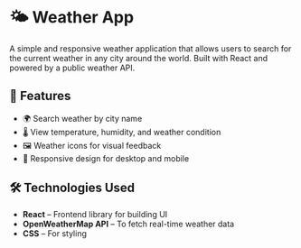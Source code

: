 # 🌤️ Weather App

A simple and responsive weather application that allows users to search for the current weather in any city around the world. Built with React and powered by a public weather API.

## 🚀 Features

- 🌍 Search weather by city name
- 🌡️ View temperature, humidity, and weather condition
- 🖼️ Weather icons for visual feedback
- 📱 Responsive design for desktop and mobile

## 🛠️ Technologies Used

- **React** – Frontend library for building UI
- **OpenWeatherMap API** – To fetch real-time weather data
- **CSS** – For styling
